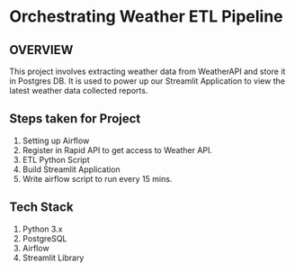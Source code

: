 # Orchestrating Weather ETL Pipeline

## OVERVIEW

This project involves extracting weather data from WeatherAPI and store it in Postgres DB.
It is used to power up our Streamlit Application to view the latest weather data collected reports.


## Steps taken for Project
1. Setting up Airflow
2. Register in Rapid API to get access to Weather API.
3. ETL Python Script
4. Build Streamlit Application  
5. Write airflow script to run every 15 mins.


## Tech Stack
1. Python 3.x
2. PostgreSQL
3. Airflow
4. Streamlit Library



